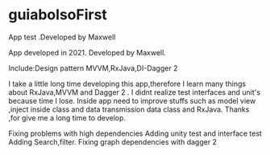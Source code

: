 # guiabolsoFirst
App test .Developed by Maxwell

App developed in 2021.
Developed by Maxwell.

Include:Design pattern MVVM,RxJava,DI-Dagger 2

I take a little long time developing this app,therefore I learn many things about RxJava,MVVM and Dagger 2 .
I didnt realize test interfaces and unit's because time I lose.
Inside app need to improve stuffs such as model view ,inject inside class and data transmission data class and RxJava.
Thanks ,for give me a long time to develop.


Fixing problems with high dependencies
Adding unity test and interface test
Adding Search,filter.
Fixing graph dependencies with dagger 2 
   

